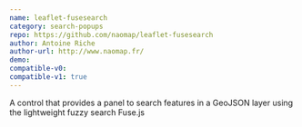 ```yaml
---
name: leaflet-fusesearch
category: search-popups
repo: https://github.com/naomap/leaflet-fusesearch
author: Antoine Riche
author-url: http://www.naomap.fr/
demo: 
compatible-v0:
compatible-v1: true
---
```


A control that provides a panel to search features in a GeoJSON layer using the lightweight fuzzy search Fuse.js
